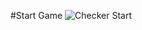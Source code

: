 #Start Game
![Checker Start](https://github.com/ronakptl996/checker-multiplayer/assets/72141080/f076e42b-41a2-4753-a187-43dc156b906f)
